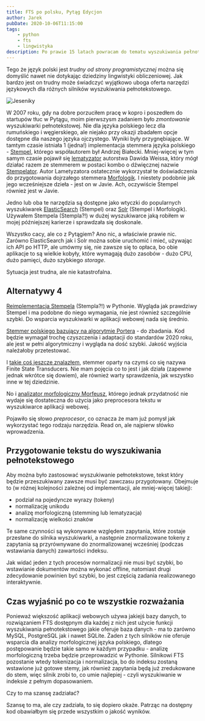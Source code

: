 ```yaml
---
title: FTS po polsku, Pytąg Edycjon
author: Jarek
pubDate: 2020-10-06T11:15:00
tags:
    - python
    - fts
    - lingwistyka
description: Po prawie 15 latach powracam do tematu wyszukiwania pełnotekstowego w języku polskim. Przyjrzę się ponownie narzędziom i opcjom dostępnym w 2020 roku, a także spróbuję sformułować jakieś podpowiedzi, co w tej dziedzinie może zrobić programista w Pythonie chcący dołączyć do swojej aplikacji wyszukiwanie pełnotekstowe.
---
```


Tego że język polski jest _trudny od strony programistycznej_ można się domyślić nawet nie dotykając dziedziny lingwistyki obliczeniowej. Jak bardzo jest on trudny może świadczyć wyjątkowo uboga oferta narzędzi językowych dla różnych silników wyszukiwania pełnotekstowego.

![Jeseniky](https://i.imgur.com/zRkHH3Ah.jpg)

W 2007 roku, gdy na dobre porzuciłem pracę w kopro i poszedłem do startupów tłuc w Pytągu, moim pierwszysm zadaniem było _zmontowanie_ wyszukiwarki pełnotekstowej. Nie dla języka polskiego lecz dla rumuńskiego i węgierskiego, ale niejako przy okazji zbadałem opcje dostępne dla naszego języka ojczystego. Wyniki były przygnębiające. W tamtym czasie istniała 1 (jedna!) implementacja stemmera języka polskiego - [Stempel](http://www.getopt.org/stempel/), którego współautorem był Andrzej Białecki. Mniej-więcej w tym samym czasie pojawił się [lematyzator](http://www.cs.put.poznan.pl/dweiss/xml/projects/lametyzator/index.xml) autorstwa Dawida Weissa, który mógł działać razem ze stemmerem w postaci kombo o dźwięcznej nazwie [Stempelator](http://morfologik.blogspot.com/2006/08/stempelator-103.html). Autor Lametyzatora ostatecznie wykorzystał te doświadczenia do przygotowania dojrzałego stemmera [Morfologik](https://github.com/morfologik/morfologik-stemming). I niestety podobnie jak jego wcześniejsze dzieła - jest on w Javie. Ach, oczywiście Stempel również jest w Javie.

Jedno lub oba te narzędzia są dostępne jako wtyczki do popularnych wyszukiwarek [ElasticSearch](https://www.elastic.co/guide/en/elasticsearch/plugins/current/analysis-stempel.html) (Stempel) oraz [Solr](https://lucene.apache.org/solr/guide/8_6/language-analysis.html#polish) (Stempel i Morfologik). Używałem Stempela (Stempla?!) w dużej wyszukiwarce jaką robiłem w mojej późniejszej karierze i sprawdzała się doskonale.

Wszystko cacy, ale co z Pytągiem? Ano nic, a właściwie prawie nic. Zarówno ElasticSearch jak i Solr można sobie uruchomić i mieć, używając ich API po HTTP, ale umówmy się, nie zawsze się to opłaca, bo obie aplikacje to są wielkie kobyły, które wymagają dużo zasobów - dużo CPU, dużo pamięci, dużo szybkiego _storage_.

Sytuacja jest trudna, ale nie katastrofalna.

## Alternatywy 4

[Reimplementacja Stempela](https://github.com/dzieciou/pystempel) (Stempla?!) w Pythonie. Wygląda jak prawdziwy Stempel i ma podobne do niego wymagania, nie jest również szczególnie szybki. Do wsparcia wyszukiwarki w aplikacji webowej nada się średnio.

[Stemmer polskiego bazujący na algorytmie Portera](https://github.com/Tutanchamon/pl_stemmer) - do zbadania. Kod będzie wymagał trochę czyszczenia i adaptacji do standardów 2020 roku, ale jest w pełni algorytmiczny i wygląda na dość szybki. Jakość wyjścia należałoby przetestować.

I [takie coś jeszcze znalazłem](https://github.com/eugeniashurko/polish-stem), stemmer oparty na czymś co się nazywa Finite State Transducers. Nie mam pojęcia co to jest i jak działa (zapewne jednak wkrótce się dowiem), ale również warty sprawdzenia, jak wszystko inne w tej dziedzinie.

No i [analizator morfologiczny Morfeusz](http://morfeusz.sgjp.pl/), którego jednak przydatność nie wydaje się dostateczna do użycia jako preprocesora tekstu w wyszukiwarce aplikacji webowej.

Pojawiło się słowo _preprocesor_, co oznacza że mam już pomysł jak wykorzystać tego rodzaju narzędzia. Read on, ale najpierw słówko wprowadzenia.

## Przygotowanie tekstu do wyszukiwania pełnotekstowego

Aby można było zastosować wyszukiwanie pełnotekstowe, tekst który będzie przeszukiwany zawsze musi być zawczasu przygotowany. Obejmuje to (w różnej kolejności zależnej od implementacji, ale mniej-więcej takiej):

-   podział na pojedyncze wyrazy (tokeny)
-   normalizację unikodu
-   analizę morfologiczną (stemming lub lematyzacja)
-   normalizację wielkości znaków

Te same czynności są wykonywane względem zapytania, które zostaje przesłane do silnika wyszukiwarki, a następnie znormalizowane tokeny z zapytania są przyrównywane do znormalizowanej wcześniej (podczas wstawiania danych) zawartości indeksu.

Jak widać jeden z tych procesów normalizacji nie musi być szybki, bo wstawianie dokumentów można wykonać offline, natomiast drugi zdecydowanie powinien być szybki, bo jest częścią zadania realizowanego interaktywnie.

## Czas wyjaśnić po co te wszystkie rozważania

Ponieważ większość aplikacji webowych używa jakiejś bazy danych, to rozwiązaniem FTS dostępnym dla każdej z nich jest użycie funkcji wyszukiwania pełnotekstowego jakie oferuje baza danych - ma to zarówno MySQL, PostgreSQL jak i nawet SQLite. Żaden z tych silników nie oferuje wsparcia dla analizy morfologicznej języka polskiego, dlatego postępowanie będzie takie samo w każdym przypadku - analizę morfologiczną trzeba będzie przeprowadzić w Pythonie. Silnikowi FTS pozostanie wtedy tokenizacja i normalizacja, bo do indeksu zostaną wstawione już gotowe stemy, jak również zapytania będą już zredukowane do stem, więc silnik zrobi to, co umie najlepiej - czyli wyszukiwanie w indeksie z pełnym dopasowaniem.

Czy to ma szansę zadziałać?

Szansę to ma, ale czy zadziała, to się dopiero okaże. Patrząc na dostępny kod obawiałbym się przede wszystkim o jakość wyników.
